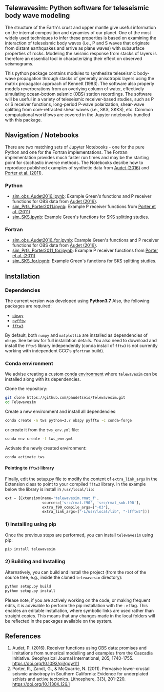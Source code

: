 ## Telewavesim: Python software for teleseismic body wave modeling

The structure of the Earth's crust and upper mantle give useful information on the 
internal composition and dynamics of our planet. One of the most widely used techniques
to infer these properties is based on examining the interaction of teleseismic body waves 
(i.e., P and S waves that originate from distant earthquakes and arrive as plane waves)
with subsurface properties of rocks. Modeling the seismic response from stacks of 
layers is therefore an essential tool in characterizing their effect on observed seismograms.

This python package contains modules to synthesize teleseismic 
body-wave propagation through stacks of generally anisotropic layers using the
matrix propagator approach of Kennett (1983). The software also properly models 
reverberations from an overlying column of water, effectively simulating ocean-bottom 
seismic (OBS) station recordings. The software will be useful in a variety of 
teleseismic receiver-based studies, such as P or S receiver functions,
long-period P-wave polarization, shear-wave splitting from core-refracted shear waves 
(i.e., SKS, SKKS), etc. Common computational workflows are covered in the Jupyter notebooks bundled with this package.

## Navigation / Notebooks

There are two matching sets of Jupyter Notebooks - one for the pure Python and one for the Fortran implementations. The Fortran implementation provides much faster run times and may be the starting point for stochastic inverse methods. The Notebooks desribe how to reproduce published examples of synthetic data from [Audet (2016)](#references) and [Porter et al. (2011)](#references).

### Python

- [sim_obs_Audet2016.ipynb](./Notebooks/Python/sim_obs_Audet2016.ipynb): Example Green's functions and P receiver functions for OBS data from [Audet (2016)](#Audet).
- [sim_Prfs_Porter2011.ipynb](./Notebooks/Python/sim_Prfs_Porter2011.ipynb): Example P receiver functions from [Porter et al. (2011)](#Porter)
- [sim_SKS.ipynb](./Notebooks/Python/sim_SKS.ipynb): Example Green's functions for SKS splitting studies.

### Fortran

- [sim_obs_Audet2016_for.ipynb](./Notebooks/Python/sim_obs_Audet2016_for.ipynb): Example Green's functions and P receiver functions for OBS data from [Audet (2016)](#Audet).
- [sim_Prfs_Porter2011_for.ipynb](./Notebooks/Python/sim_Prfs_Porter2011_for.ipynb): Example P receiver functions from [Porter et al. (2011)](#Porter)
- [sim_SKS_for.ipynb](./Notebooks/Python/sim_SKS_for.ipynb): Example Green's functions for SKS splitting studies.

## Installation

### Dependencies

The current version was developed using **Python3.7**
Also, the following packages are required:

- [`obspy`](https://github.com/obspy/obspy/wiki)
- [`pyfftw`](https://pyfftw.readthedocs.io/en/latest/)
- [`fftw3`](http://www.fftw.org)

By  default, both `numpy` and `matplotlib` are installed as dependencies of `obspy`. 
See below for full installation details. You also need to download and install the 
`fftw3` library independently (conda install of `fftw3` is not currently working with
independent GCC's `gfortran` build). 

### Conda environment

We advise creating a custom [conda environment](https://conda.io/docs/user-guide/tasks/manage-environments.html)
where `telewavesim` can be installed along with its dependencies.

Clone the repository:
```bash
git clone https://github.com/paudetseis/Telewavesim.git
cd Telewavesim
```

Create a new environment and install all dependencies:
```bash
conda create -n tws python=3.7 obspy pyfftw -c conda-forge
```
or create it from the `tws_env.yml` file:
```bash
conda env create -f tws_env.yml
```
Activate the newly created environment:
```bash
conda activate tws
```

#### Pointing to `fftw3` library

Finally, edit the setup.py file to modify the content of ```extra_link_args``` in the Extension class to point to your compiled `fftw3` library. In the example below the library is install in ```/usr/local/lib```:

```python
ext = [Extension(name='telewavesim.rmat_f',
                 sources=['src/rmat.f90', 'src/rmat_sub.f90'],
                 extra_f90_compile_args=["-O3"],
                 extra_link_args=["-L/usr/local/lib", "-lfftw3"])]
```

### 1) Installing using pip

Once the previous steps are performed, you can install `telewavesim` using pip:
```bash
pip install telewavesim
```

### 2) Building and Installing

Alternatively, you can build and install the project (from the root of the source tree, e.g., inside the cloned `telewavesim` directory):

```bash
python setup.py build 
python setup.py install
```

Please note, if you are actively working on the code, or making frequent edits, it is advisable
to perform the pip installation with the `-e` flag. This enables an editable installation, where
symbolic links are used rather than straight copies. This means that any changes made in the
local folders will be reflected in the packages available on the system.

## References
1. Audet, P. (2016). Receiver functions using OBS data: promises and limitations from numerical modelling and examples from the Cascadia Initiative. Geophysical Journal International, 205, 1740-1755. https://doi.org/10.1093/gji/ggw111
2. Porter, R., Zandt, G., & McQuarrie, N. (2011). Pervasive lower-crustal seismic anisotropy in Southern California: Evidence for underplated schists and active tectonics. Lithosphere, 3(3), 201-220. https://doi.org/10.1130/L126.1
